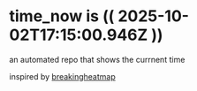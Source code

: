 # time_now is (( 2025-10-02T17:15:00.946Z ))

an automated repo that shows the currnent time

inspired by [breakingheatmap](https://github.com/breakingheatmap/breakingheatmap)